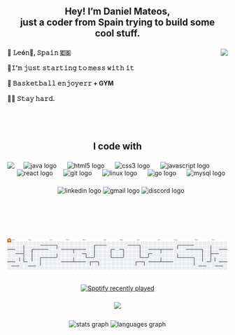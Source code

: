<h2 align="center">Hey! I’m Daniel Mateos,<br>just a coder from Spain trying to build some <br>cool stuff.</h2>

###

<img align="right" height="180" src="https://camo.githubusercontent.com/1f40f91b2141bed99ea95a9adc5ea206b9b42eeccc77e35d55f0779f0d48e3a4/68747470733a2f2f6d656469612e74656e6f722e636f6d2f49485f546b414332645151414141414d2f746573742e676966"  />

###

<h4 align="left">📍 𝙻𝚎ó𝚗🦁, 𝚂𝚙𝚊𝚒𝚗 🇪🇸<br><br>🥶𝙸'𝚖 𝚓𝚞𝚜𝚝 𝚜𝚝𝚊𝚛𝚝𝚒𝚗𝚐 𝚝𝚘 𝚖𝚎𝚜𝚜 𝚠𝚒𝚝𝚑 𝚒𝚝<br><br>🏀 𝙱𝚊𝚜𝚔𝚎𝚝𝚋𝚊𝚕𝚕 𝚎𝚗𝚓𝚘𝚢𝚎𝚛𝚛 + GYM<br><br>💪🏻 𝚂𝚝𝚊𝚢 𝚑𝚊𝚛𝚍.</h4>

###

<br clear="both">

<h2 align="center">I code with</h2>

###

<img align="left" height="175" src="https://media2.giphy.com/media/v1.Y2lkPTc5MGI3NjExdGE3bDZqOGk5c3V5ZzU4MWZscDA1ZjZlaHc1NzZscW54dmpjOG5tbiZlcD12MV9pbnRlcm5hbF9naWZfYnlfaWQmY3Q9Zw/q5hVhkKwKHDuo/giphy.gif"  />

###

<div align="center">
  <img src="https://cdn.jsdelivr.net/gh/devicons/devicon/icons/java/java-original.svg" height="45" alt="java logo"  />
  <img width="16" />
  <img src="https://cdn.jsdelivr.net/gh/devicons/devicon/icons/html5/html5-original.svg" height="45" alt="html5 logo"  />
  <img width="16" />
  <img src="https://cdn.jsdelivr.net/gh/devicons/devicon/icons/css3/css3-original.svg" height="45" alt="css3 logo"  />
  <img width="16" />
  <img src="https://cdn.jsdelivr.net/gh/devicons/devicon/icons/javascript/javascript-original.svg" height="45" alt="javascript logo"  />
  <img width="16" />
  <img src="https://cdn.jsdelivr.net/gh/devicons/devicon/icons/react/react-original.svg" height="45" alt="react logo"  />
  <img width="16" />
  <img src="https://cdn.jsdelivr.net/gh/devicons/devicon/icons/git/git-original.svg" height="45" alt="git logo"  />
  <img width="16" />
  <img src="https://cdn.jsdelivr.net/gh/devicons/devicon/icons/linux/linux-original.svg" height="45" alt="linux logo"  />
  <img width="16" />
  <img src="https://cdn.jsdelivr.net/gh/devicons/devicon/icons/go/go-original.svg" height="45" alt="go logo"  />
  <img width="16" />
  <img src="https://cdn.jsdelivr.net/gh/devicons/devicon/icons/mysql/mysql-original.svg" height="45" alt="mysql logo"  />
</div>

###

<div align="center">
  <img src="https://img.shields.io/static/v1?message=LinkedIn&logo=linkedin&label=&color=0077B5&logoColor=white&labelColor=&style=for-the-badge" height="42" alt="linkedin logo"  />
  <img src="https://img.shields.io/static/v1?message=Gmail&logo=gmail&label=&color=FF0000&logoColor=white&labelColor=&style=for-the-badge" height="42" alt="gmail logo"  />
  <img src="https://img.shields.io/static/v1?message=Discord&logo=discord&label=&color=7289DA&logoColor=white&labelColor=&style=for-the-badge" height="42" alt="discord logo"  />
</div>

###

<br clear="both">

<picture>
  <source media="(prefers-color-scheme: dark)" srcset="https://raw.githubusercontent.com/Damaro684/Damaro684/output/pacman-contribution-graph-dark.svg">
  <source media="(prefers-color-scheme: light)" srcset="https://raw.githubusercontent.com/Damaro684/Damaro684/output/pacman-contribution-graph.svg">
  <img alt="pacman contribution graph" src="https://raw.githubusercontent.com/Damaro684/Damaro684/output/pacman-contribution-graph.svg">
</picture>

###

<div align="center">
  <a href="https://open.spotify.com/user/iwk2eparw409gxqc12e4tvdv4">
    <img src="https://spotify-recently-played-readme.vercel.app/api?user=iwk2eparw409gxqc12e4tvdv4&count=6" alt="Spotify recently played"  />
  </a>
</div>

###

<div align="center">
  <img src="https://profile-counter.glitch.me/Damaro684/count.svg?"  />
</div>

###

<div align="center">
  <img src="https://github-readme-stats.vercel.app/api?username=Damaro684&hide_title=false&hide_rank=false&show_icons=true&include_all_commits=true&count_private=true&disable_animations=false&theme=tokyonight&locale=en&hide_border=true&order=1" height="150" alt="stats graph"  />
  <img src="https://github-readme-stats.vercel.app/api/top-langs?username=Damaro684&locale=en&hide_title=false&layout=compact&card_width=320&langs_count=5&theme=radical&hide_border=true&order=2" height="150" alt="languages graph"  />
</div>

###
